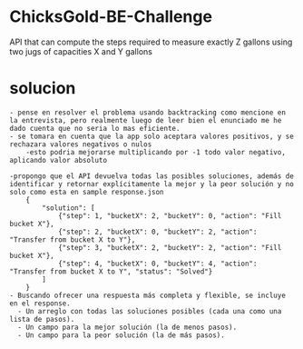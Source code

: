 # ChicksGold-BE-Challenge
API that can compute the steps required to measure exactly Z gallons using two jugs of capacities X and Y gallons

# solucion
    - pense en resolver el problema usando backtracking como mencione en la entrevista, pero realmente luego de leer bien el enunciado me he dado cuenta que no seria lo mas eficiente.
    - se tomara en cuenta que la app solo aceptara valores positivos, y se rechazara valores negativos o nulos
        -esto podria mejorarse multiplicando por -1 todo valor negativo, aplicando valor absoluto

    -propongo que el API devuelva todas las posibles soluciones, además de identificar y retornar explícitamente la mejor y la peor solución y no solo como esta en sample response.json
        {
            "solution": [
                {"step": 1, "bucketX": 2, "bucketY": 0, "action": "Fill bucket X"},
                {"step": 2, "bucketX": 0, "bucketY": 2, "action": "Transfer from bucket X to Y"},
                {"step": 3, "bucketX": 2, "bucketY": 2, "action": "Fill bucket X"},
                {"step": 4, "bucketX": 0, "bucketY": 4, "action": "Transfer from bucket X to Y", "status": "Solved"}
            ]
        }
    - Buscando ofrecer una respuesta más completa y flexible, se incluye en el response.
      - Un arreglo con todas las soluciones posibles (cada una como una lista de pasos).
      - Un campo para la mejor solución (la de menos pasos).
      - Un campo para la peor solución (la de más pasos).